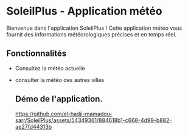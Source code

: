 # SoleilPlus - Application météo

Bienvenue dans l'application SoleilPlus ! Cette application météo vous fournit des informations météorologiques précises et en temps réel.

## Fonctionnalités

- Consultez la météo actuelle
- consulter la météo des autres villes

  ## Démo de l'application.

  https://github.com/el-hadji-mamadou-sarr/SoleilPlus/assets/54349361/884618b1-c668-4d99-b882-ae27fd44313b
